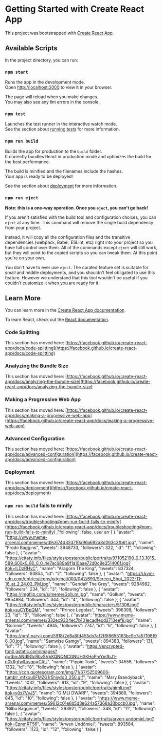 # Getting Started with Create React App

This project was bootstrapped with [Create React App](https://github.com/facebook/create-react-app).

## Available Scripts

In the project directory, you can run:

### `npm start`

Runs the app in the development mode.\
Open [http://localhost:3000](http://localhost:3000) to view it in your browser.

The page will reload when you make changes.\
You may also see any lint errors in the console.

### `npm test`

Launches the test runner in the interactive watch mode.\
See the section about [running tests](https://facebook.github.io/create-react-app/docs/running-tests) for more information.

### `npm run build`

Builds the app for production to the `build` folder.\
It correctly bundles React in production mode and optimizes the build for the best performance.

The build is minified and the filenames include the hashes.\
Your app is ready to be deployed!

See the section about [deployment](https://facebook.github.io/create-react-app/docs/deployment) for more information.

### `npm run eject`

**Note: this is a one-way operation. Once you `eject`, you can't go back!**

If you aren't satisfied with the build tool and configuration choices, you can `eject` at any time. This command will remove the single build dependency from your project.

Instead, it will copy all the configuration files and the transitive dependencies (webpack, Babel, ESLint, etc) right into your project so you have full control over them. All of the commands except `eject` will still work, but they will point to the copied scripts so you can tweak them. At this point you're on your own.

You don't have to ever use `eject`. The curated feature set is suitable for small and middle deployments, and you shouldn't feel obligated to use this feature. However we understand that this tool wouldn't be useful if you couldn't customize it when you are ready for it.

## Learn More

You can learn more in the [Create React App documentation](https://facebook.github.io/create-react-app/docs/getting-started).

To learn React, check out the [React documentation](https://reactjs.org/).

### Code Splitting

This section has moved here: [https://facebook.github.io/create-react-app/docs/code-splitting](https://facebook.github.io/create-react-app/docs/code-splitting)

### Analyzing the Bundle Size

This section has moved here: [https://facebook.github.io/create-react-app/docs/analyzing-the-bundle-size](https://facebook.github.io/create-react-app/docs/analyzing-the-bundle-size)

### Making a Progressive Web App

This section has moved here: [https://facebook.github.io/create-react-app/docs/making-a-progressive-web-app](https://facebook.github.io/create-react-app/docs/making-a-progressive-web-app)

### Advanced Configuration

This section has moved here: [https://facebook.github.io/create-react-app/docs/advanced-configuration](https://facebook.github.io/create-react-app/docs/advanced-configuration)

### Deployment

This section has moved here: [https://facebook.github.io/create-react-app/docs/deployment](https://facebook.github.io/create-react-app/docs/deployment)

### `npm run build` fails to minify

This section has moved here: [https://facebook.github.io/create-react-app/docs/troubleshooting#npm-run-build-fails-to-minify](https://facebook.github.io/create-react-app/docs/troubleshooting#npm-run-build-fails-to-minify)
,"following": false,
user arr
[
{
"avatar": "https://www.meme-arsenal.com/memes/d9c674d32d710a96a682a8d063c3fb6f.jpg",
"name": "Frodo Baggins",
"tweets": 3948733,
"followers": 322,
"id": "1",
"following": false
},
{
"avatar": "https://citaty.info/files/styles/poster/public/portraits/971052190_0_13_1015_589_600x0_80_0_0_4e7ac689a9f1a10aae72d0c8e351406f.jpg?itok=ILDzRHvC",
"name": "Aragorn The King",
"tweets": 837324,
"followers": 93854,
"id": "2",
"following": false
},
{
"avatar": "https://i.kym-cdn.com/entries/icons/original/000/042/690/Screen_Shot_2022-11-16_at_2.24.03_PM.jpg",
"name": "Gendalf The Grey",
"tweets": 9284982,
"followers": 234,
"id": "3",
"following": false
},
{
"avatar": "https://imgflip.com/s/meme/Gollum.jpg",
"name": "Gollum",
"tweets": 9854984,
"followers": 344,
"id": "4",
"following": false
},
{
"avatar": "https://citaty.info/files/styles/poster/public/characters/51306.jpg?itok=suCYBpQM",
"name": "Prince Legolas",
"tweets": 398398,
"followers": 23,
"id": "5",
"following": false
},
{
"avatar": "https://www.meme-arsenal.com/memes/332ec9304ec7b101ecadfecd3713eef8.jpg",
"name": "Boromir",
"tweets": 4945,
"followers": 7747,
"id": "6",
"following": false
},
{
"avatar": "https://pm1.narvii.com/5918/2d6a8fd455cb7af2f6f6655163bc9c7a57198f98_00.jpg",
"name": "Samwise Gamgy",
"tweets": 894383,
"followers": 131,
"id": "7",
"following": false
},
{
"avatar": "https://encrypted-tbn0.gstatic.com/images?q=tbn:ANd9GcRbvSVpKQNQNCGNUH3KHoPmYmfbJ1-n0kRgfw&usqp=CAU",
"name": "Pippin Took",
"tweets": 34556,
"followers": 1332,
"id": "8",
"following": false
},
{
"avatar": "https://cdn.quotesgram.com/img/71/67/52509606-tumblr_mfxou0FMZG1r5hiydo3_250.gif",
"name": "Mary Brandyback",
"tweets": 1032,
"followers": 913,
"id": "9",
"following": false
},
{
"avatar": "https://citaty.info/files/styles/poster/public/portraits/gimli.jpg?itok=y0x7VyJ5",
"name": "GIMLI DWARF",
"tweets": 394889,
"followers": 845,
"id": "10",
"following": false
},
{
"avatar": "https://www.meme-arsenal.com/memes/59612c01e6b5d3e624a57368a30bccb0.jpg",
"name": "Bilbo Baggince",
"tweets": 293921,
"followers": 348,
"id": "11",
"following": false
},
{
"avatar": "https://citaty.info/files/styles/poster/public/portraits/arven-undomiel.jpg?itok=EpnmRT56",
"name": "Arwen Undómiel",
"tweets": 893584,
"followers": 1123,
"id": "12",
"following": false
}
]
